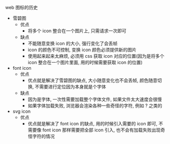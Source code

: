 web 图标的历史

- 雪碧图
  - 优点
    - 将多个 icon 整合在一个图片上, 只需请求一次即可
  - 缺点
    - 不能随意变换 icon 的大小, 强行变化了会丢帧
    - icon 的颜色不可控制, 变换 icon 颜色必须提供新的图片
    - 使用起来起来太麻烦, 必须用 css 获取 icon 对应的位置(因为是将多个 icon 整合在一个图片里面, 用的时候需要获取 icon 的位置)
- font icon
  - 优点
    - 优点就是解决了雪碧图的缺点, 大小随意变化也不会丢帧, 颜色随意切换, 不需要进行定位因为本身就是个字体
  - 缺点
    - 因为是字体, 一次性需要加载整个字体文件, 如果文件太大速度会很慢
    - 如果字体加载失败, 浏览器会渲染各种一些奇怪的字符, 例如 ? 之类的
- svg icon
  - 优点
    - 优点就是解决了 font icon 的缺点, 用的时候引入需要的 icon 即可, 不需要像 font icon 那样需要把全部 icon 引入, 也不会有加载失败出现奇怪字符的情况
